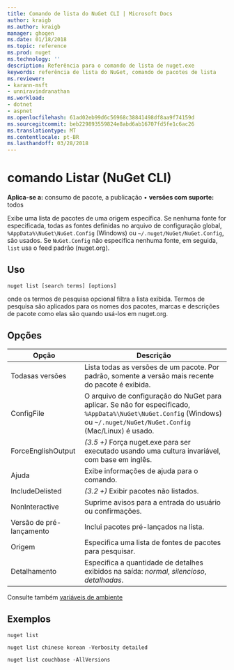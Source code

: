 ```yaml
---
title: Comando de lista do NuGet CLI | Microsoft Docs
author: kraigb
ms.author: kraigb
manager: ghogen
ms.date: 01/18/2018
ms.topic: reference
ms.prod: nuget
ms.technology: ''
description: Referência para o comando de lista de nuget.exe
keywords: referência de lista do NuGet, comando de pacotes de lista
ms.reviewer:
- karann-msft
- unniravindranathan
ms.workload:
- dotnet
- aspnet
ms.openlocfilehash: 61ad02eb99d6c56968c38841498df8aa9f74159d
ms.sourcegitcommit: beb229893559824e8abd6ab16707fd5fe1c6ac26
ms.translationtype: MT
ms.contentlocale: pt-BR
ms.lasthandoff: 03/28/2018
---
```

# <a name="list-command-nuget-cli"></a>comando Listar (NuGet CLI)

**Aplica-se a:** consumo de pacote, a publicação &bullet; **versões com suporte:** todos

Exibe uma lista de pacotes de uma origem específica. Se nenhuma fonte for especificada, todas as fontes definidas no arquivo de configuração global, `%AppData%\NuGet\NuGet.Config` (Windows) ou `~/.nuget/NuGet/NuGet.Config`, são usados. Se `NuGet.Config` não especifica nenhuma fonte, em seguida, `list` usa o feed padrão (nuget.org).

## <a name="usage"></a>Uso

```cli
nuget list [search terms] [options]
```

onde os termos de pesquisa opcional filtra a lista exibida. Termos de pesquisa são aplicados para os nomes dos pacotes, marcas e descrições de pacote como elas são quando usá-los em nuget.org.

## <a name="options"></a>Opções

| Opção | Descrição |
| --- | --- |
| Todasas versões | Lista todas as versões de um pacote. Por padrão, somente a versão mais recente do pacote é exibida. |
| ConfigFile | O arquivo de configuração do NuGet para aplicar. Se não for especificado, `%AppData%\NuGet\NuGet.Config` (Windows) ou `~/.nuget/NuGet/NuGet.Config` (Mac/Linux) é usado.|
| ForceEnglishOutput | *(3.5 +)*  Força nuget.exe para ser executado usando uma cultura invariável, com base em inglês. |
| Ajuda | Exibe informações de ajuda para o comando. |
| IncludeDelisted | *(3.2 +)*  Exibir pacotes não listados. |
| NonInteractive | Suprime avisos para a entrada do usuário ou confirmações. |
| Versão de pré-lançamento | Inclui pacotes pré-lançados na lista. |
| Origem | Especifica uma lista de fontes de pacotes para pesquisar. |
| Detalhamento | Especifica a quantidade de detalhes exibidos na saída: *normal*, *silencioso*, *detalhadas*. |

Consulte também [variáveis de ambiente](cli-ref-environment-variables.md)

## <a name="examples"></a>Exemplos

```cli
nuget list

nuget list chinese korean -Verbosity detailed

nuget list couchbase -AllVersions
```
